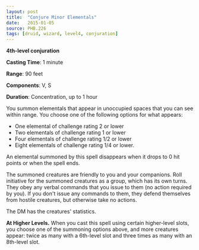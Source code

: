 ```yaml
---
layout: post
title:  "Conjure Minor Elementals"
date:   2015-01-05
source: PHB.226
tags: [druid, wizard, level4, conjuration]
---
```


**4th-level conjuration**

**Casting Time**: 1 minute

**Range**: 90 feet

**Components**: V, S

**Duration**: Concentration, up to 1 hour

You summon elementals that appear in unoccupied spaces that you can see within range. You choose one of the following options for what appears:

* One elemental of challenge rating 2 or lower
* Two elementals of challenge rating 1 or lower
* Four elementals of challenge rating 1/2 or lower
* Eight elementals of challenge rating 1/4 or lower.

An elemental summoned by this spell disappears when it drops to 0 hit points or when the spell ends.

The summoned creatures are friendly to you and your companions. Roll initiative for the summoned creatures as a group, which has its own turns. They obey any verbal commands that you issue to them (no action required by you). If you don't issue any commands to them, they defend themselves from hostile creatures, but otherwise take no actions.

The DM has the creatures' statistics.

**At Higher Levels.** When you cast this spell using certain higher-level slots, you choose one of the summoning options above, and more creatures appear: twice as many with a 6th-level slot and three times as many with an 8th-level slot.
